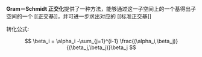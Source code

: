 ---
---

**Gram－Schmidt 正交化**提供了一种方法，能够通过这一子空间上的一个基得出子空间的一个 [[正交基]]，并可进一步求出对应的 [[标准正交基]]

转化公式:

$$
\beta_i = \alpha_i -\sum_{j=1}^{i-1} \frac{(\alpha_i,\beta_j)}{(\beta_j,\beta_j)}\beta_j 
$$

